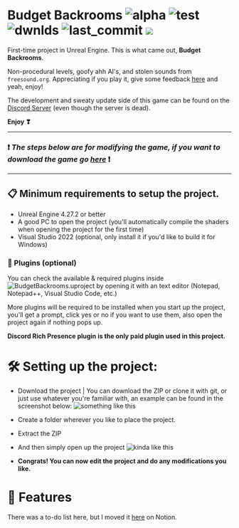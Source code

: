 # Budget Backrooms ![alpha](https://img.shields.io/github/v/release/DavidJoacaRo/Budget-Backrooms?include_prereleases) ![test](https://img.shields.io/github/repo-size/DavidJoacaRo/Budget-Backrooms) ![dwnlds](https://img.shields.io/github/downloads/DavidJoacaRo/Budget-Backrooms/total) ![last_commit](https://img.shields.io/github/last-commit/DavidJoacaRo/Budget-Backrooms/main) [![](https://dcbadge.vercel.app/api/server/WVuTB56ag4?style=flat&theme=default-inverted)](https://discord.gg/WVuTB56ag4)
First-time project in Unreal Engine. This is what came out, **Budget Backrooms**.

Non-procedural levels, goofy ahh AI's, and stolen sounds from `freesound.org`. Appreciating if you play it, give some feedback  [here](https://forms.gle/KpLdoD4cHb7tFGoo6) and yeah, enjoy!

The development and sweaty update side of this game can be found on the [Discord Server](https://discord.gg/WVuTB56ag4) (even though the server is dead).

**Enjoy ❣**

___

### ❗ **_The steps below are for modifying the game, if you want to download the game go [here](https://github.com/DavidJoacaRo/Budget-Backrooms/releases)_** ❗

___

## 📋 Minimum requirements to setup the project.

* Unreal Engine 4.27.2 or better
* A good PC to open the project (you'll automatically compile the shaders when opening the project for the first time)
* Visual Studio 2022 (optional, only install it if you'd like to build it for Windows)

### 🔌 Plugins (optional)

You can check the available & required plugins inside ![BudgetBackrooms.uproject](https://github.com/DavidJoacaRo/Budget-Backrooms/blob/main/BudgetBackrooms.uproject) by opening it with an text editor (Notepad, Notepad++, Visual Studio Code, etc.)

More plugins will be required to be installed when you start up the project, you'll get a prompt, click yes or no if you want to use them, also open the project again if nothing pops up.

**Discord Rich Presence plugin is the only paid plugin used in this project.**


# 🛠 Setting up the project:

* Download the project | You can download the ZIP or clone it with git, or just use whatever you're familiar with, an example can be found in the screenshot below: ![something like this](https://cdn.upload.systems/uploads/qRf7X7qy.png)



* Create a folder wherever you like to place the project.
* Extract the ZIP
* And then simply open up the project ![kinda like this](https://cdn.upload.systems/uploads/rlCjlmMr.png)



* **Congrats! You can now edit the project and do any modifications you like.**

# 📔 Features
There was a to-do list here, but I moved it [here](https://debonair-roquefort-a00.notion.site/edb7d48c272949809fdd477942612e84?v=21d0a6ee219440918ecdd293aad7392a) on Notion.
